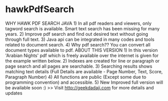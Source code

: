 hawkPdfSearch
=============

WHY HAWK PDF SEARCH JAVA  1) In all pdf readers and viewers, only tagword search is available. Smart text search has been missing for many years. 2) Improve pdf search and find out desired text without going through full text. 3) Java api can be integrated in many codes and tools related to document search. 4) Why pdf search?? You can convert all document types available to pdf.  ABOUT THIS VERSION  1) In this version 'Arabian Nights' pdf which is freely available over the internet is given for the example written below. 2) Indexes are created for line or paragraph or page search and all pages are searchable. 3) Searching results shows matching text details (Full Details are available - Page Number, Text, Score, Paragraph Number) 4) All functions are public (Except some due to programming convention) and accessible. 5) New Improved full version will be available soon :)  >> Visit http://geekdadaji.com for more details and updates
